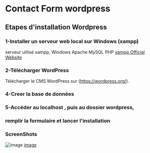 # Contact Form wordpress
## Etapes d'installation Wordpress
### 1-Installer un serveur web local sur Windows (xampp)
serveur ulilisé xampp, Windows Apache MySQL PHP [xampp Official Website](https://www.apachefriends.org/fr/index.html)
### 2-Télécharger WordPress
Télécharger le CMS WordPress sur (https://wordpress.org/).
### 4-Creer la base de données
### 5-Accéder au localhost , puis au dossier wordpress,
### remplir la formulaire et lancer l'installation
### ScreenShots
![image](https://user-images.githubusercontent.com/93975470/170968944-a30d1888-46dd-4712-9f10-ab70374ab6c1.png)
[image](https://user-images.githubusercontent.com/93975470/170967248-0c8ba44f-9a96-49de-87d6-82fe6c30bfac.png)

